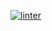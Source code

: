  [![linter](https://github.com/Jessica-Ha12/ICS20-Assignment-3-Frances-Allen-HTML/workflows/linter/badge.svg)](https://github.com/marketplace/actions/super-linter)
